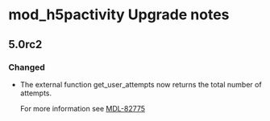 # mod_h5pactivity Upgrade notes

## 5.0rc2

### Changed

- The external function get_user_attempts now returns the total number of attempts.

  For more information see [MDL-82775](https://tracker.moodle.org/browse/MDL-82775)
